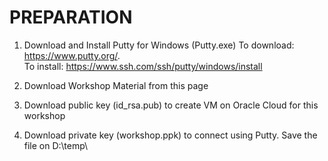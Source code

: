 # PREPARATION

1. Download and Install Putty for Windows (Putty.exe)
To download: https://www.putty.org/. </br>
To install: https://www.ssh.com/ssh/putty/windows/install

2. Download Workshop Material from this page
3. Download public key (id_rsa.pub) to create VM on Oracle Cloud for this workshop
4. Download private key (workshop.ppk) to connect using Putty. Save the file on D:\temp\
